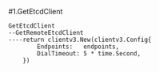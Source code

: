 #1.GetEtcdClient

```
GetEtcdClient
--GetRemoteEtcdClient
----return clientv3.New(clientv3.Config{
		Endpoints:   endpoints,
		DialTimeout: 5 * time.Second,
	})
```